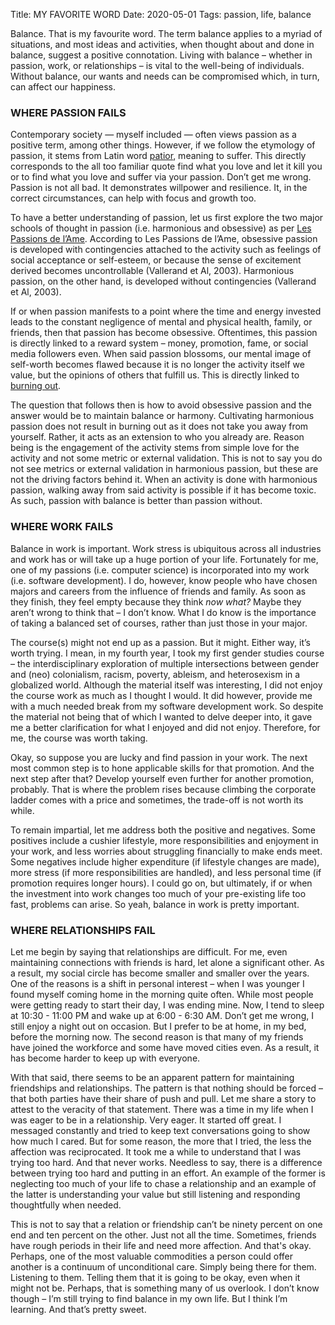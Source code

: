 Title: MY FAVORITE WORD
Date: 2020-05-01
Tags: passion, life, balance

Balance. That is my favourite word. The term balance applies to a myriad of situations, and most ideas and activities, when thought about and done in balance, suggest a positive connotation. Living with balance – whether in passion, work, or relationships – is vital to the well-being of individuals. Without balance, our wants and needs can be compromised which, in turn, can affect our happiness.

### WHERE PASSION FAILS ###
Contemporary society — myself included — often views passion as a positive term, among other things. However, if we follow the etymology of passion, it stems from Latin word [patior](https://owlcation.com/humanities/The-Etymology-of-Passion), meaning to suffer. This directly corresponds to the all too familiar quote find what you love and let it kill you or to find what you love and suffer via your passion. Don’t get me wrong. Passion is not all bad. It demonstrates willpower and resilience. It, in the correct circumstances, can help with focus and growth too.

To have a better understanding of passion, let us first explore the two major schools of thought in passion (i.e. harmonious and obsessive) as per [Les Passions de l’Ame](https://selfdeterminationtheory.org/SDT/documents/2003_VallerancBlanchardMageauKoesnterRatelleLeonardGagneMacolais_JPSP.pdf). According to Les Passions de l’Ame, obsessive passion is developed with contingencies attached to the activity such as feelings of social acceptance or self-esteem, or because the sense of excitement derived becomes uncontrollable (Vallerand et Al, 2003). Harmonious passion, on the other hand, is developed without contingencies (Vallerand et Al, 2003).

If or when passion manifests to a point where the time and energy invested leads to the constant negligence of mental and physical health, family, or friends, then that passion has become obsessive. Oftentimes, this passion is directly linked to a reward system –  money, promotion, fame, or social media followers even. When said passion blossoms, our mental image of self-worth becomes flawed because it is no longer the activity itself we value, but the opinions of others that fulfill us. This is directly linked to [burning out](https://www.psychologytoday.com/ca/basics/burnout).

The question that follows then is how to avoid obsessive passion and the answer would be to maintain balance or harmony. Cultivating harmonious passion does not result in burning out as it does not take you away from yourself. Rather, it acts as an extension to who you already are. Reason being is the engagement of the activity stems from simple love for the activity and not some metric or external validation. This is not to say you do not see metrics or external validation in harmonious passion, but these are not the driving factors behind it. When an activity is done with harmonious passion, walking away from said activity is possible if it has become toxic. As such, passion with balance is better than passion without.

### WHERE WORK FAILS ###

Balance in work is important. Work stress is ubiquitous across all industries and work has or will take up a huge portion of your life. Fortunately for me, one of my passions (i.e. computer science) is incorporated into my work (i.e. software development). I do, however, know people who have chosen majors and careers from the influence of friends and family. As soon as they finish, they feel empty because they think *now what?* Maybe they aren’t wrong to think that – I don’t know. What I do know is the importance of taking a balanced set of courses, rather than just those in your major.

The course(s) might not end up as a passion. But it might.  Either way, it’s worth trying. I mean, in my fourth year, I took my first gender studies course – the interdisciplinary exploration of multiple intersections between gender and (neo) colonialism, racism, poverty, ableism, and heterosexism in a globalized world. Although the material itself was interesting, I did not enjoy the course work as much as I thought I would. It did however, provide me with a much needed break from my software development work. So despite the material not being that of which I wanted to delve deeper into, it gave me a better clarification for what I enjoyed and did not enjoy. Therefore, for me, the course was worth taking.

Okay, so suppose you are lucky and find passion in your work. The next most common step is to hone applicable skills for that promotion. And the next step after that? Develop yourself even further for another promotion, probably. That is where the problem rises because climbing the corporate ladder comes with a price and sometimes, the trade-off is not worth its while.

To remain impartial, let me address both the positive and negatives. Some positives include a cushier lifestyle, more responsibilities and enjoyment in your work, and less worries about struggling financially to make ends meet. Some negatives include higher expenditure (if lifestyle changes are made), more stress (if more responsibilities are handled), and less personal time (if promotion requires longer hours). I could go on, but ultimately, if or when the investment into work changes too much of your pre-existing life too fast, problems can arise. So yeah, balance in work is pretty important.

### WHERE RELATIONSHIPS FAIL ###

Let me begin by saying that relationships are difficult. For me, even maintaining connections with friends is hard, let alone a significant other. As a result, my social circle has become smaller and smaller over the years. One of the reasons is a shift in personal interest – when I was younger I found myself coming home in the morning quite often. While most people were getting ready to start their day, I was ending mine. Now, I tend to sleep at 10:30 - 11:00 PM and wake up at 6:00 - 6:30 AM. Don’t get me wrong, I still enjoy a night out on occasion. But I prefer to be at home, in my bed, before the morning now. The second reason is that many of my friends have joined the workforce and some have moved cities even. As a result, it has become harder to keep up with everyone.

With that said, there seems to be an apparent pattern for maintaining friendships and relationships. The pattern is that nothing should be forced – that both parties have their share of push and pull. Let me share a story to attest to the veracity of that statement. There was a time in my life when I was eager to be in a relationship. Very eager. It started off great. I messaged constantly and tried to keep text conversations going to show how much I cared. But for some reason, the more that I tried, the less the affection was reciprocated. It took me a while to understand that I was trying too hard. And that never works. Needless to say, there is a difference between trying too hard and putting in an effort. An example of the former is neglecting too much of your life to chase a relationship and an example of the latter is understanding your value but still listening and responding thoughtfully when needed.

This is not to say that a relation or friendship can’t be ninety percent on one end and ten percent on the other. Just not all the time. Sometimes, friends have rough periods in their life and need more affection. And that's okay. Perhaps, one of the most valuable commodities a person could offer another is a continuum of unconditional care. Simply being there for them. Listening to them. Telling them that it is going to be okay, even when it might not be. Perhaps, that is something many of us overlook. I don’t know though – I’m still trying to find balance in my own life. But I think I’m learning. And that’s pretty sweet.
